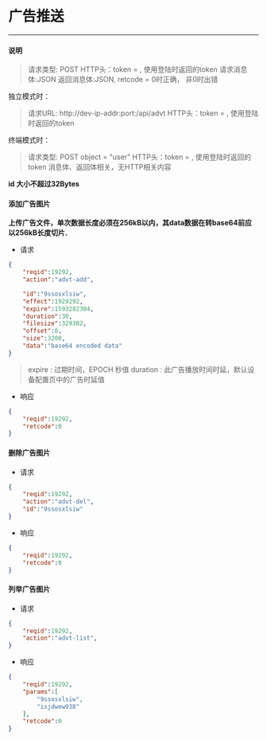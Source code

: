 # 广告推送
----------

#### 说明

>请求类型: POST
>HTTP头：token = , 使用登陆时返回的token
>请求消息体:JSON
>返回消息体:JSON, retcode = 0时正确， 非0时出错

独立模式时：
>请求URL: http://dev-ip-addr:port:/api/advt
>HTTP头：token = , 使用登陆时返回的token

终端模式时：
>请求类型: POST
>object = "user"
>HTTP头：token = , 使用登陆时返回的token
>消息体、返回体相关，无HTTP相关内容

**id 大小不超过32Bytes**

#### 添加广告图片

**上传广告文件，单次数据长度必须在256kB以内，其data数据在转base64前应以256kB长度切片**、

- 请求

```json
{
    "reqid":19292,
    "action":"advt-add",

    "id":"9ssosxlsiw",
    "effect":1929292,
    "expire":1593282304,
    "duration":30,
    "filesize":329382,
    "offset":0,
    "size":3200,
    "data":"base64 encoded data"
}
```

>expire : 过期时间，EPOCH 秒值
>duration : 此广告播放时间时延，默认设备配置页中的广告时延值

- 响应

```json
{
    "reqid":19292,
    "retcode":0
}
```

#### 删除广告图片

- 请求

```json
{
    "reqid":19292,
    "action":"advt-del",
    "id":"9ssosxlsiw"
}
```

- 响应

```json
{
    "reqid":19292,
    "retcode":0
}
```

#### 列举广告图片

- 请求

```json
{
    "reqid":19292,
    "action":"advt-list",
}
```

- 响应

```json
{
    "reqid":19292,
    "params":[
        "9ssosxlsiw",
        "isjdwew938"
    ],
    "retcode":0
}
```
